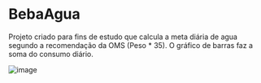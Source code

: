 # BebaAgua
Projeto criado para fins de estudo que calcula a meta diária de agua segundo a recomendação da OMS (Peso * 35). 
O gráfico de barras faz a soma do consumo diário.

![image](https://github.com/CharlieCidral/BebaAgua/assets/69029099/28862d60-8311-4a73-b660-3e4724b55b86)
